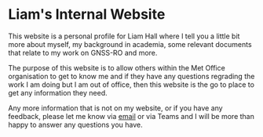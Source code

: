 # Liam's Internal Website

This website is a personal profile for Liam Hall where I tell you a little bit 
more about myself, my background in academia, some relevant documents that 
relate to my work on GNSS-RO and more.

The purpose of this website is to allow others within the Met Office organisation 
to get to know me and if they have any questions regrading the work I am doing 
but I am out of office, then this website is the go to place to get any 
information they need.

Any more information that is not on my website, or if you have any feedback, 
please let me know via [email](mailto:liam.hall@metoffice.gov.uk) or via Teams 
and I will be more than happy to answer any questions you have.